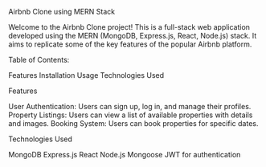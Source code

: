 Airbnb Clone using MERN Stack

Welcome to the Airbnb Clone project! This is a full-stack web application developed using the MERN (MongoDB, Express.js, React, Node.js) stack. 
It aims to replicate some of the key features of the popular Airbnb platform.

Table of Contents:

Features
Installation
Usage
Technologies Used



Features

User Authentication: Users can sign up, log in, and manage their profiles.
Property Listings: Users can view a list of available properties with details and images.
Booking System: Users can book properties for specific dates.



Technologies Used

MongoDB
Express.js
React
Node.js
Mongoose
JWT for authentication

